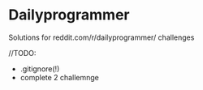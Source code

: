 # Dailyprogrammer
Solutions for reddit.com/r/dailyprogrammer/ challenges

//TODO:
- .gitignore(!)
- complete 2 challemnge

